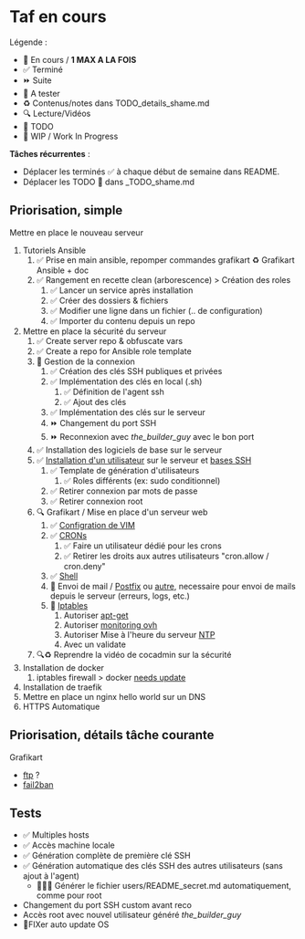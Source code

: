 # Taf en cours

Légende :

- 🚀  En cours / **1 MAX A LA FOIS**
- ✅  Terminé
- ⏩  Suite
- 📌 A tester
- ♻️  Contenus/notes dans TODO_details_shame.md
- 🔍  Lecture/Vidéos
- 🌱 TODO
- 🚧 WIP / Work In Progress

**Tâches récurrentes** :

- Déplacer les terminés ✅ à chaque début de semaine dans README.
- Déplacer les TODO 🌱 dans _TODO_shame.md

## Priorisation, simple

Mettre en place le nouveau serveur

1. Tutoriels Ansible
   1. ✅ Prise en main ansible, repomper commandes grafikart ♻️ Grafikart Ansible + doc
   2. ✅ Rangement en recette clean (arborescence) > Création des roles
      1. ✅ Lancer un service après installation
      2. ✅ Créer des dossiers & fichiers
      3. ✅ Modifier une ligne dans un fichier (.. de configuration)
      4. ✅ Importer du contenu depuis un repo
2. Mettre en place la sécurité du serveur
   1. ✅ Create server repo & obfuscate vars
   2. ✅ Create a repo for Ansible role template
   3. 🚀 Gestion de la connexion
      1. ✅ Création des clés SSH publiques et privées
      2. ✅ Implémentation des clés en local (.sh)
         1. ✅ Définition de l'agent ssh
         2. ✅ Ajout des clés
      3. ✅ Implémentation des clés sur le serveur
      4. ⏩ Changement du port SSH
      5. ⏩ Reconnexion avec *the_builder_guy* avec le bon port
   4. ✅ Installation des logiciels de base sur le serveur
   5. ✅ [Installation d'un utilisateur](https://www.grafikart.fr/tutoriels/ansible-753) sur le serveur et [bases SSH](https://www.grafikart.fr/tutoriels/ssh-686)
      1. ✅ Template de génération d'utilisateurs
         1. ✅ Roles différents (ex: sudo conditionnel)
      2. ✅ Retirer connexion par mots de passe
      3. ✅ Retirer connexion root
   6. 🔍 Grafikart / Mise en place d'un serveur web
      1. ✅ [Configration de VIM](https://www.grafikart.fr/tutoriels/vim-685)
      2. ✅ [CRONs](https://www.grafikart.fr/tutoriels/cron-tache-recurrente-1013)
         1. ✅ Faire un utilisateur dédié pour les crons
         2. ✅ Retirer les droits aux autres utilisateurs "cron.allow / cron.deny"
      3. ✅ [Shell](https://www.grafikart.fr/tutoriels/pimp-my-shell-750)
      4. 🌱 Envoi de mail / [Postfix](https://www.grafikart.fr/tutoriels/postfix-sendonly-695) ou [autre](https://www.ubuntupit.com/best-linux-mail-server-software-and-solutions/), necessaire pour envoi de mails depuis le serveur (erreurs, logs, etc.)
      5. 🚧 [Iptables](https://www.grafikart.fr/tutoriels/iptables-694)
         1. Autoriser [apt-get](https://www.grafikart.fr/tutoriels/iptables-694#c44945)
         2. Autoriser [monitoring ovh](https://www.grafikart.fr/tutoriels/iptables-694#c42917)
         3. Autoriser Mise à l'heure du serveur [NTP](https://www.google.com/search?q=ntp)
         4. Avec un validate
   7. 🔍♻️ Reprendre la vidéo de cocadmin sur la sécurité
3. Installation de docker
   1. iptables firewall > docker [needs update](https://github.com/nickjj/ansible-iptables/blob/master/tasks/main.yml)
4. Installation de traefik
5. Mettre en place un nginx hello world sur un DNS
6. HTTPS Automatique

## Priorisation, détails tâche courante

Grafikart

- [ftp](https://www.grafikart.fr/tutoriels/proftpd-755) ?
- [fail2ban](https://www.grafikart.fr/tutoriels/fail2ban-698)

## Tests

- ✅ Multiples hosts
- ✅ Accès machine locale
- ✅ Génération complète de première clé SSH
- ✅ Génération automatique des clés SSH des autres utilisateurs (sans ajout à l'agent)
  - 🚀🚀🚀 Générer le fichier users/README_secret.md automatiquement, comme pour root
- Changement du port SSH custom avant reco
- Accès root avec nouvel utilisateur généré *the_builder_guy*
- 🐛FIXer auto update OS
